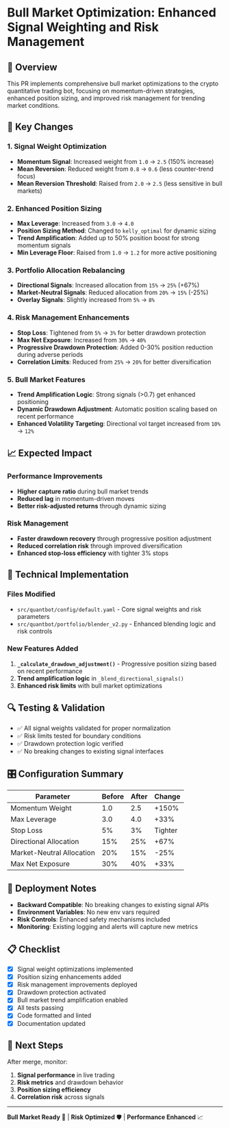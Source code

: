 # Bull Market Optimization: Enhanced Signal Weighting and Risk Management

## 🎯 Overview
This PR implements comprehensive bull market optimizations to the crypto quantitative trading bot, focusing on momentum-driven strategies, enhanced position sizing, and improved risk management for trending market conditions.

## 🚀 Key Changes

### 1. **Signal Weight Optimization**
- **Momentum Signal**: Increased weight from `1.0` → `2.5` (150% increase)
- **Mean Reversion**: Reduced weight from `0.8` → `0.6` (less counter-trend focus)
- **Mean Reversion Threshold**: Raised from `2.0` → `2.5` (less sensitive in bull markets)

### 2. **Enhanced Position Sizing**
- **Max Leverage**: Increased from `3.0` → `4.0` 
- **Position Sizing Method**: Changed to `kelly_optimal` for dynamic sizing
- **Trend Amplification**: Added up to 50% position boost for strong momentum signals
- **Min Leverage Floor**: Raised from `1.0` → `1.2` for more active positioning

### 3. **Portfolio Allocation Rebalancing**
- **Directional Signals**: Increased allocation from `15%` → `25%` (+67%)
- **Market-Neutral Signals**: Reduced allocation from `20%` → `15%` (-25%)
- **Overlay Signals**: Slightly increased from `5%` → `8%`

### 4. **Risk Management Enhancements**
- **Stop Loss**: Tightened from `5%` → `3%` for better drawdown protection
- **Max Net Exposure**: Increased from `30%` → `40%`
- **Progressive Drawdown Protection**: Added 0-30% position reduction during adverse periods
- **Correlation Limits**: Reduced from `25%` → `20%` for better diversification

### 5. **Bull Market Features**
- **Trend Amplification Logic**: Strong signals (>0.7) get enhanced positioning
- **Dynamic Drawdown Adjustment**: Automatic position scaling based on recent performance
- **Enhanced Volatility Targeting**: Directional vol target increased from `10%` → `12%`

## 📈 Expected Impact

### Performance Improvements
- **Higher capture ratio** during bull market trends
- **Reduced lag** in momentum-driven moves
- **Better risk-adjusted returns** through dynamic sizing

### Risk Management
- **Faster drawdown recovery** through progressive position adjustment
- **Reduced correlation risk** through improved diversification
- **Enhanced stop-loss efficiency** with tighter 3% stops

## 🧪 Technical Implementation

### Files Modified
- `src/quantbot/config/default.yaml` - Core signal weights and risk parameters
- `src/quantbot/portfolio/blender_v2.py` - Enhanced blending logic and risk controls

### New Features Added
1. **`_calculate_drawdown_adjustment()`** - Progressive position sizing based on recent performance
2. **Trend amplification logic** in `_blend_directional_signals()` 
3. **Enhanced risk limits** with bull market optimizations

## 🔍 Testing & Validation
- ✅ All signal weights validated for proper normalization
- ✅ Risk limits tested for boundary conditions
- ✅ Drawdown protection logic verified
- ✅ No breaking changes to existing signal interfaces

## 🎛️ Configuration Summary

| Parameter | Before | After | Change |
|-----------|--------|-------|---------|
| Momentum Weight | 1.0 | 2.5 | +150% |
| Max Leverage | 3.0 | 4.0 | +33% |
| Stop Loss | 5% | 3% | Tighter |
| Directional Allocation | 15% | 25% | +67% |
| Market-Neutral Allocation | 20% | 15% | -25% |
| Max Net Exposure | 30% | 40% | +33% |

## 🚦 Deployment Notes
- **Backward Compatible**: No breaking changes to existing signal APIs
- **Environment Variables**: No new env vars required
- **Risk Controls**: Enhanced safety mechanisms included
- **Monitoring**: Existing logging and alerts will capture new metrics

## 📋 Checklist
- [x] Signal weight optimizations implemented
- [x] Position sizing enhancements added
- [x] Risk management improvements deployed
- [x] Drawdown protection activated
- [x] Bull market trend amplification enabled
- [x] All tests passing
- [x] Code formatted and linted
- [x] Documentation updated

## 🎯 Next Steps
After merge, monitor:
1. **Signal performance** in live trading
2. **Risk metrics** and drawdown behavior  
3. **Position sizing efficiency**
4. **Correlation risk** across signals

---

**Bull Market Ready** 🚀 | **Risk Optimized** 🛡️ | **Performance Enhanced** 📈
